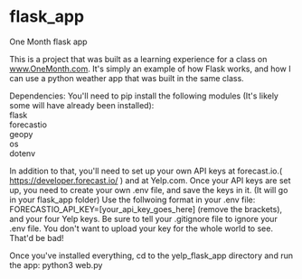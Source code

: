 # flask_app
One Month flask app

This is a project that was built as a learning experience for a class on www.OneMonth.com.
It's simply an example of how Flask works, and how I can use a python weather app that was built in the same class.

Dependencies:
You'll need to pip install the following modules
(It's likely some will have already been installed):
<br>flask
<br>forecastio
<br>geopy
<br>os
<br>dotenv


In addition to that, you'll need to set up your own API keys at forecast.io.( https://developer.forecast.io/ )
and at Yelp.com.
Once your API keys are set up, you need to create your own .env file, and save the keys in it. (It will go in your flask_app folder)
Use the follwoing format in your .env file: FORECASTIO_API_KEY=[your_api_key_goes_here]  (remove the brackets), and your four Yelp keys.
Be sure to tell your .gitignore file to ignore your .env file. You don't want to upload your key for the whole world to see. That'd be bad!

Once you've installed everything, cd to the yelp_flask_app directory and run the app: python3 web.py
